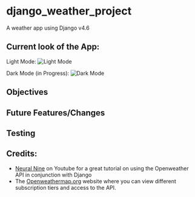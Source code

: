 # django_weather_project
A weather app using Django v4.6


## Current look of the App:

Light Mode:
![Light Mode](./django_weather_project/static/readme/current-look-light.png)


Dark Mode (in Progress):
![Dark Mode](./django_weather_project/static/readme/current-look-dark.png)

## Objectives 


## Future Features/Changes


## Testing


## Credits:

- [Neural Nine](https://www.youtube.com/watch?v=lyeK0aE_qRg) on Youtube for a great tutorial on using the Openweather API in conjunction with Django
- The [Openweathermap.org](https://openweathermap.org/) website where you can view different subscription tiers and access to the API.
  

